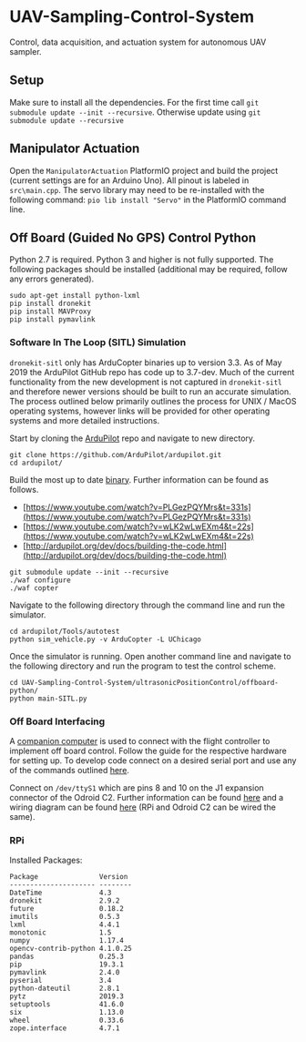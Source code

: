 # UAV-Sampling-Control-System
Control, data acquisition, and actuation system for autonomous UAV sampler.

## Setup
Make sure to install all the dependencies. For the first time call
`git submodule update --init --recursive`. Otherwise update using `git submodule update --recursive`

## Manipulator Actuation
Open the `ManipulatorActuation` PlatformIO project and build the project (current settings are for an Arduino Uno). All pinout is labeled in `src\main.cpp`. The servo library may need to be re-installed with the following command: `pio lib install "Servo"` in the PlatformIO command line.

## Off Board (Guided No GPS) Control Python
Python 2.7 is required. Python 3 and higher is not fully supported. The following packages should be installed (additional may be required, follow any errors generated).

```
sudo apt-get install python-lxml
pip install dronekit
pip install MAVProxy
pip install pymavlink
```

### Software In The Loop (SITL) Simulation
`dronekit-sitl` only has ArduCopter binaries up to version 3.3. As of May 2019 the ArduPilot GitHub repo has code up to 3.7-dev. Much of the current functionality from the new development is not captured in `dronekit-sitl` and therefore newer versions should be built to run an accurate simulation. The process outlined below primarily outlines the process for UNIX / MacOS operating systems, however links will be provided for other operating systems and more detailed instructions.

Start by cloning the [ArduPilot](https://github.com/ArduPilot/ardupilot) repo and navigate to new directory.

```
git clone https://github.com/ArduPilot/ardupilot.git
cd ardupilot/
```

Build the most up to date [binary](https://github.com/ArduPilot/ardupilot/blob/master/BUILD.md). Further information can be found as follows.
* [https://www.youtube.com/watch?v=PLGezPQYMrs&t=331s](https://www.youtube.com/watch?v=PLGezPQYMrs&t=331s)
* [https://www.youtube.com/watch?v=wLK2wLwEXm4&t=22s](https://www.youtube.com/watch?v=wLK2wLwEXm4&t=22s)
* [http://ardupilot.org/dev/docs/building-the-code.html](http://ardupilot.org/dev/docs/building-the-code.html)

```
git submodule update --init --recursive
./waf configure
./waf copter
```

Navigate to the following directory through the command line and run the simulator.

```
cd ardupilot/Tools/autotest
python sim_vehicle.py -v ArduCopter -L UChicago
```

Once the simulator is running. Open another command line and navigate to the following directory and run the program to test the control scheme.

```
cd UAV-Sampling-Control-System/ultrasonicPositionControl/offboard-python/
python main-SITL.py
```

### Off Board Interfacing
A [companion computer](http://ardupilot.org/dev/docs/companion-computers.html#companion-computers) is used to connect with the flight controller to implement off board control. Follow the guide for the respective hardware for setting up. To develop code connect on a desired serial port and use any of the commands outlined [here](https://web.archive.org/web/20180803235025/http://python.dronekit.io/guide/copter/guided_mode.html#guided-mode-copter).

Connect on `/dev/ttyS1` which are pins 8 and 10 on the J1 expansion connector of the Odroid C2. Further information can be found [here](https://wiki.odroid.com/odroid-c2/hardware/expansion_connectors) and a wiring diagram can be found [here](http://ardupilot.org/dev/_images/RaspberryPi_Pixhawk_wiring1.jpg) (RPi and Odroid C2 can be wired the same).


### RPi

Installed Packages:

```
Package               Version
--------------------- --------
DateTime              4.3     
dronekit              2.9.2   
future                0.18.2  
imutils               0.5.3   
lxml                  4.4.1   
monotonic             1.5     
numpy                 1.17.4  
opencv-contrib-python 4.1.0.25
pandas                0.25.3  
pip                   19.3.1  
pymavlink             2.4.0   
pyserial              3.4     
python-dateutil       2.8.1   
pytz                  2019.3  
setuptools            41.6.0  
six                   1.13.0  
wheel                 0.33.6  
zope.interface        4.7.1   
```
